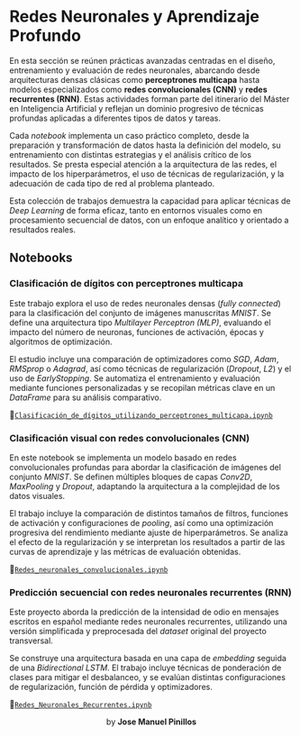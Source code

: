 # Redes Neuronales y Aprendizaje Profundo

En esta sección se reúnen prácticas avanzadas centradas en el diseño, entrenamiento y evaluación de redes neuronales, abarcando desde arquitecturas densas clásicas como **perceptrones multicapa** hasta modelos especializados como **redes convolucionales (CNN)** y **redes recurrentes (RNN)**. Estas actividades forman parte del itinerario del Máster en Inteligencia Artificial y reflejan un dominio progresivo de técnicas profundas aplicadas a diferentes tipos de datos y tareas.

Cada *notebook* implementa un caso práctico completo, desde la preparación y transformación de datos hasta la definición del modelo, su entrenamiento con distintas estrategias y el análisis crítico de los resultados. Se presta especial atención a la arquitectura de las redes, el impacto de los hiperparámetros, el uso de técnicas de regularización, y la adecuación de cada tipo de red al problema planteado.

Esta colección de trabajos demuestra la capacidad para aplicar técnicas de *Deep Learning* de forma eficaz, tanto en entornos visuales como en procesamiento secuencial de datos, con un enfoque analítico y orientado a resultados reales.



## Notebooks

### Clasificación de dígitos con perceptrones multicapa

Este trabajo explora el uso de redes neuronales densas (*fully connected*) para la clasificación del conjunto de imágenes manuscritas *MNIST*. Se define una arquitectura tipo *Multilayer Perceptron (MLP)*, evaluando el impacto del número de neuronas, funciones de activación, épocas y algoritmos de optimización.

El estudio incluye una comparación de optimizadores como *SGD*, *Adam*, *RMSprop* o *Adagrad*, así como técnicas de regularización (*Dropout*, *L2*) y el uso de *EarlyStopping*. Se automatiza el entrenamiento y evaluación mediante funciones personalizadas y se recopilan métricas clave en un *DataFrame* para su análisis comparativo.

🔗[`Clasificación_de_dígitos_utilizando_perceptrones_multicapa.ipynb`](1-Clasificación_de_dígitos_utilizando_perceptrones_multicapa/Clasificación_de_dígitos_utilizando_perceptrones_multicapa.ipynb)



### Clasificación visual con redes convolucionales (CNN)

En este notebook se implementa un modelo basado en redes convolucionales profundas para abordar la clasificación de imágenes del conjunto *MNIST*. Se definen múltiples bloques de capas *Conv2D*, *MaxPooling* y *Dropout*, adaptando la arquitectura a la complejidad de los datos visuales.

El trabajo incluye la comparación de distintos tamaños de filtros, funciones de activación y configuraciones de *pooling*, así como una optimización progresiva del rendimiento mediante ajuste de hiperparámetros. Se analiza el efecto de la regularización y se interpretan los resultados a partir de las curvas de aprendizaje y las métricas de evaluación obtenidas.

🔗[`Redes_neuronales_convolucionales.ipynb`](2-Redes_Neuronales_Convolucionales/Redes_neuronales_convolucionales.ipynb)



### Predicción secuencial con redes neuronales recurrentes (RNN)

Este proyecto aborda la predicción de la intensidad de odio en mensajes escritos en español mediante redes neuronales recurrentes, utilizando una versión simplificada y preprocesada del *dataset* original del proyecto transversal.

Se construye una arquitectura basada en una capa de *embedding* seguida de una *Bidirectional LSTM*. El trabajo incluye técnicas de ponderación de clases para mitigar el desbalanceo, y se evalúan distintas configuraciones de regularización, función de pérdida y optimizadores.

🔗[`Redes_Neuronales_Recurrentes.ipynb`](3-Redes_Neuronales_Recurrentes/Redes_Neuronales_Recurrentes.ipynb)



<center>by <strong>Jose Manuel Pinillos</strong></center>